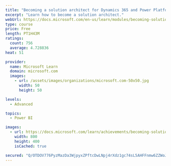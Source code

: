 ```yaml
---
title: "Becoming a solution architect for Dynamics 365 and Power Platform"
excerpt: "Learn how to become a solution architect."
webUrl: https://docs.microsoft.com/en-us/learn/modules/becoming-solution-architect/
type: course
price: Free
length: PT1H43M
ratings:
  count: 756
  average: 4.728836
heat: 51

provider:
  name: Microsoft Learn
  domain: microsoft.com
  images:
    - url: /assets/images/organizations/microsoft.com-50x50.jpg
      width: 50
      height: 50

levels:
  - Advanced

topics:
  - Power BI

images:
  - url: https://docs.microsoft.com/learn/achievements/becoming-solution-architect-social.png
    width: 800
    height: 400
    isCached: true

secured: "Q/OTDOV776PyzMazDa3WjpyxZPftcDwLNpj4rXdz1gc74sL5AHFFnmw6ZZWoJ2NFDvDKKD2aczrFyJVm5Ar8VjtXUvKW+sK5UP3/LwmR5CmF9F/2SV9/nmxlv3VbJSsL9OcJgCJiaHXGz74CtgLg0Yq6rwazWjzUJ0PhgVmCOXkO5/u6m7IK6NVBFZOxMsD9Eh9O7TtMOaUjrbVxEXnRMQif7l/f2s7B+RZXS2fPeA5cwy8VqAjEn1UV0HfRrU/fNpTd/C7MJmyVKRX9GcBk6qz8bYTr5Sbuyj1FT9PgLzt8cH+P9xuCVygq4g9RyRZuJK+9JaLWBKPrkaOOgythVMThRqFsZHgbSbDnQ/OVb4jdQn6b7+u4CL+Dg93e+x4tr7Ueg/VVEalQW60v/E9atcbkj/KEEQcvJuejZBUNIh4=;KNZ1Q/kTEF4wTAe7NCgGfg=="
---
```


